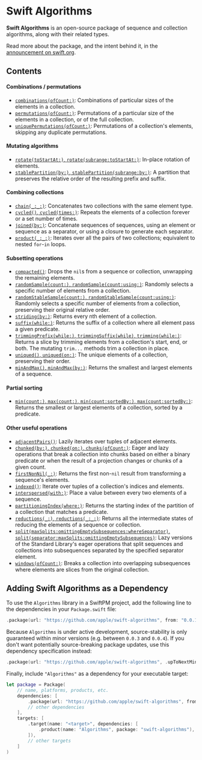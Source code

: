 # Swift Algorithms

**Swift Algorithms** is an open-source package of sequence and collection algorithms, along with their related types.

Read more about the package, and the intent behind it, in the [announcement on swift.org](https://swift.org/blog/swift-algorithms/).

## Contents

#### Combinations / permutations

- [`combinations(ofCount:)`](https://github.com/apple/swift-algorithms/blob/main/Guides/Combinations.md): Combinations of particular sizes of the elements in a collection.
- [`permutations(ofCount:)`](https://github.com/apple/swift-algorithms/blob/main/Guides/Permutations.md): Permutations of a particular size of the elements in a collection, or of the full collection.
- [`uniquePermutations(ofCount:)`](https://github.com/apple/swift-algorithms/blob/main/Guides/Permutations.md): Permutations of a collection's elements, skipping any duplicate permutations.

#### Mutating algorithms

- [`rotate(toStartAt:)`, `rotate(subrange:toStartAt:)`](https://github.com/apple/swift-algorithms/blob/main/Guides/Rotate.md): In-place rotation of elements.
- [`stablePartition(by:)`, `stablePartition(subrange:by:)`](https://github.com/apple/swift-algorithms/blob/main/Guides/Partition.md): A partition that preserves the relative order of the resulting prefix and suffix.

#### Combining collections

- [`chain(_:_:)`](https://github.com/apple/swift-algorithms/blob/main/Guides/Chain.md): Concatenates two collections with the same element type. 
- [`cycled()`, `cycled(times:)`](https://github.com/apple/swift-algorithms/blob/main/Guides/Cycle.md): Repeats the elements of a collection forever or a set number of times.
- [`joined(by:)`](https://github.com/apple/swift-algorithms/blob/main/Guides/Joined.md): Concatenate sequences of sequences, using an element or sequence as a separator, or using a closure to generate each separator. 
- [`product(_:_:)`](https://github.com/apple/swift-algorithms/blob/main/Guides/Product.md): Iterates over all the pairs of two collections; equivalent to nested `for`-`in` loops.

#### Subsetting operations

- [`compacted()`](https://github.com/apple/swift-algorithms/blob/main/Guides/Compacted.md): Drops the `nil`s from a sequence or collection, unwrapping the remaining elements.
- [`randomSample(count:)`, `randomSample(count:using:)`](https://github.com/apple/swift-algorithms/blob/main/Guides/RandomSampling.md): Randomly selects a specific number of elements from a collection.
- [`randomStableSample(count:)`, `randomStableSample(count:using:)`](https://github.com/apple/swift-algorithms/blob/main/Guides/RandomSampling.md): Randomly selects a specific number of elements from a collection, preserving their original relative order.
- [`striding(by:)`](https://github.com/apple/swift-algorithms/blob/main/Guides/Stride.md): Returns every nth element of a collection.
- [`suffix(while:)`](https://github.com/apple/swift-algorithms/blob/main/Guides/Suffix.md): Returns the suffix of a collection where all element pass a given predicate.
- [`trimmingPrefix(while:)`, `trimmingSuffix(while)`, `trimming(while:)`](https://github.com/apple/swift-algorithms/blob/main/Guides/Trim.md): Returns a slice by trimming elements from a collection's start, end, or both. The mutating `trim...` methods trim a collection in place.
- [`uniqued()`, `uniqued(on:)`](https://github.com/apple/swift-algorithms/blob/main/Guides/Unique.md): The unique elements of a collection, preserving their order.
- [`minAndMax()`, `minAndMax(by:)`](https://github.com/apple/swift-algorithms/blob/main/Guides/MinMax.md): Returns the smallest and largest elements of a sequence.

#### Partial sorting

- [`min(count:)`, `max(count:)`, `min(count:sortedBy:)`, `max(count:sortedBy:)`](https://github.com/apple/swift-algorithms/blob/main/Guides/MinMax.md): Returns the smallest or largest elements of a collection, sorted by a predicate.

#### Other useful operations

- [`adjacentPairs()`](https://github.com/apple/swift-algorithms/blob/main/Guides/AdjacentPairs.md): Lazily iterates over tuples of adjacent elements.
- [`chunked(by:)`, `chunked(on:)`, `chunks(ofCount:)`](https://github.com/apple/swift-algorithms/blob/main/Guides/Chunked.md): Eager and lazy operations that break a collection into chunks based on either a binary predicate or when the result of a projection changes or chunks of a given count.
- [`firstNonNil(_:)`](https://github.com/apple/swift-algorithms/blob/main/Guides/FirstNonNil.md): Returns the first non-`nil` result from transforming a sequence's elements.
- [`indexed()`](https://github.com/apple/swift-algorithms/blob/main/Guides/Indexed.md): Iterate over tuples of a collection's indices and elements. 
- [`interspersed(with:)`](https://github.com/apple/swift-algorithms/blob/main/Guides/Intersperse.md): Place a value between every two elements of a sequence.
- [`partitioningIndex(where:)`](https://github.com/apple/swift-algorithms/blob/main/Guides/Partition.md): Returns the starting index of the partition of a collection that matches a predicate.
- [`reductions(_:)`, `reductions(_:_:)`](https://github.com/apple/swift-algorithms/blob/main/Guides/Reductions.md): Returns all the intermediate states of reducing the elements of a sequence or collection.
- [`split(maxSplits:omittingEmptySubsequences:whereSeparator)`, `split(separator:maxSplits:omittingEmptySubsequences)`](https://github.com/apple/swift-algorithms/blob/main/Guides/LazySplit.md): Lazy versions of the Standard Library's eager operations that split sequences and collections into subsequences separated by the specified separator element.
- [`windows(ofCount:)`](https://github.com/apple/swift-algorithms/blob/main/Guides/Windows.md): Breaks a collection into overlapping subsequences where elements are slices from the original collection.

## Adding Swift Algorithms as a Dependency

To use the `Algorithms` library in a SwiftPM project, 
add the following line to the dependencies in your `Package.swift` file:

```swift
.package(url: "https://github.com/apple/swift-algorithms", from: "0.0.1"),
```

Because `Algorithms` is under active development,
source-stability is only guaranteed within minor versions (e.g. between `0.0.3` and `0.0.4`).
If you don't want potentially source-breaking package updates,
use this dependency specification instead:

```swift
.package(url: "https://github.com/apple/swift-algorithms", .upToNextMinor(from: "0.1.0")),
```

Finally, include `"Algorithms"` as a dependency for your executable target:

```swift
let package = Package(
    // name, platforms, products, etc.
    dependencies: [
        .package(url: "https://github.com/apple/swift-algorithms", from: "0.1.0"),
        // other dependencies
    ],
    targets: [
        .target(name: "<target>", dependencies: [
            .product(name: "Algorithms", package: "swift-algorithms"),
        ]),
        // other targets
    ]
)
```
